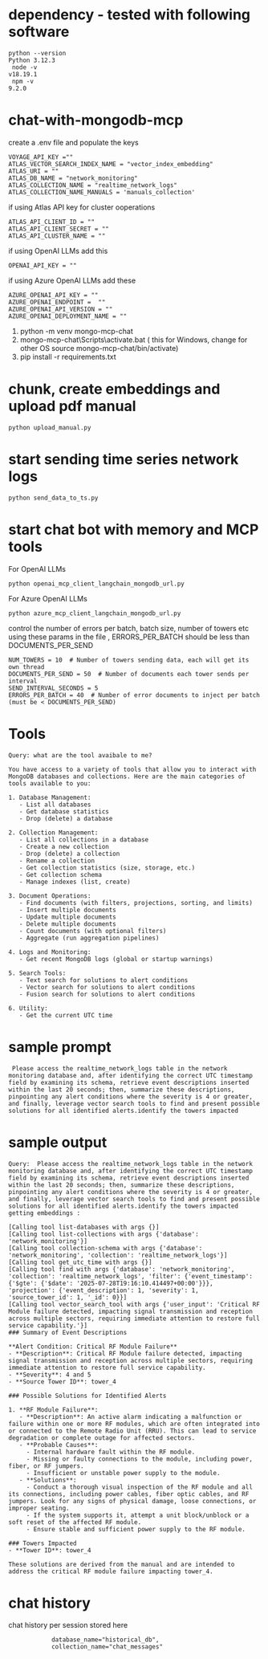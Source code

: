 # dependency - tested with following software

```
python --version
Python 3.12.3
 node -v
v18.19.1
 npm -v
9.2.0
```

# chat-with-mongodb-mcp
create a .env file and populate the keys

```
VOYAGE_API_KEY =""
ATLAS_VECTOR_SEARCH_INDEX_NAME = "vector_index_embedding"
ATLAS_URI = ""  
ATLAS_DB_NAME = "network_monitoring"
ATLAS_COLLECTION_NAME = "realtime_network_logs"
ATLAS_COLLECTION_NAME_MANUALS = 'manuals_collection'
```

if using Atlas API key for cluster ooperations

```
ATLAS_API_CLIENT_ID = ""
ATLAS_API_CLIENT_SECRET = ""
ATLAS_API_CLUSTER_NAME = ""
```

if using OpenAI LLMs add this

```
OPENAI_API_KEY = ""
```

if using Azure OpenAI LLMs add these 

```
AZURE_OPENAI_API_KEY = ""
AZURE_OPENAI_ENDPOINT =  ""
AZURE_OPENAI_API_VERSION = ""
AZURE_OPENAI_DEPLOYMENT_NAME = ""
```

1. python -m venv mongo-mcp-chat
1. mongo-mcp-chat\Scripts\activate.bat ( this for Windows, change for other OS source mongo-mcp-chat/bin/activate)
1. pip install -r requirements.txt

# chunk, create embeddings and upload pdf manual

```
python upload_manual.py
```
# start sending time series network logs

```
python send_data_to_ts.py
```

# start chat bot with memory and MCP tools 

For OpenAI LLMs

```
python openai_mcp_client_langchain_mongodb_url.py

```

For Azure OpenAI LLMs

```
python azure_mcp_client_langchain_mongodb_url.py
```


control the number of errors per batch, batch  size, number of towers etc using these params in the file , ERRORS_PER_BATCH should be less than DOCUMENTS_PER_SEND

```
NUM_TOWERS = 10  # Number of towers sending data, each will get its own thread
DOCUMENTS_PER_SEND = 50  # Number of documents each tower sends per interval
SEND_INTERVAL_SECONDS = 5
ERRORS_PER_BATCH = 40  # Number of error documents to inject per batch (must be < DOCUMENTS_PER_SEND)
```
# Tools 

```
Query: what are the tool avaibale to me?

You have access to a variety of tools that allow you to interact with MongoDB databases and collections. Here are the main categories of tools available to you:

1. Database Management:
   - List all databases
   - Get database statistics
   - Drop (delete) a database

2. Collection Management:
   - List all collections in a database
   - Create a new collection
   - Drop (delete) a collection
   - Rename a collection
   - Get collection statistics (size, storage, etc.)
   - Get collection schema
   - Manage indexes (list, create)

3. Document Operations:
   - Find documents (with filters, projections, sorting, and limits)
   - Insert multiple documents
   - Update multiple documents
   - Delete multiple documents
   - Count documents (with optional filters)
   - Aggregate (run aggregation pipelines)

4. Logs and Monitoring:
   - Get recent MongoDB logs (global or startup warnings)

5. Search Tools:
   - Text search for solutions to alert conditions
   - Vector search for solutions to alert conditions
   - Fusion search for solutions to alert conditions

6. Utility:
   - Get the current UTC time
```

# sample prompt

```
 Please access the realtime_network_logs table in the network monitoring database and, after identifying the correct UTC timestamp field by examining its schema, retrieve event descriptions inserted within the last 20 seconds; then, summarize these descriptions, pinpointing any alert conditions where the severity is 4 or greater, and finally, leverage vector search tools to find and present possible solutions for all identified alerts.identify the towers impacted
```

# sample output

```
Query:  Please access the realtime_network_logs table in the network monitoring database and, after identifying the correct UTC timestamp field by examining its schema, retrieve event descriptions inserted within the last 20 seconds; then, summarize these descriptions, pinpointing any alert conditions where the severity is 4 or greater, and finally, leverage vector search tools to find and present possible solutions for all identified alerts.identify the towers impacted
getting embeddings :

[Calling tool list-databases with args {}]
[Calling tool list-collections with args {'database': 'network_monitoring'}]
[Calling tool collection-schema with args {'database': 'network_monitoring', 'collection': 'realtime_network_logs'}]
[Calling tool get_utc_time with args {}]
[Calling tool find with args {'database': 'network_monitoring', 'collection': 'realtime_network_logs', 'filter': {'event_timestamp': {'$gte': {'$date': '2025-07-28T19:16:10.414497+00:00'}}}, 'projection': {'event_description': 1, 'severity': 1, 'source_tower_id': 1, '_id': 0}}]
[Calling tool vector_search_tool with args {'user_input': 'Critical RF Module failure detected, impacting signal transmission and reception across multiple sectors, requiring immediate attention to restore full service capability.'}]
### Summary of Event Descriptions

**Alert Condition: Critical RF Module Failure**
- **Description**: Critical RF Module failure detected, impacting signal transmission and reception across multiple sectors, requiring immediate attention to restore full service capability.
- **Severity**: 4 and 5
- **Source Tower ID**: tower_4

### Possible Solutions for Identified Alerts

1. **RF Module Failure**:
   - **Description**: An active alarm indicating a malfunction or failure within one or more RF modules, which are often integrated into or connected to the Remote Radio Unit (RRU). This can lead to service degradation or complete outage for affected sectors.
   - **Probable Causes**:
     - Internal hardware fault within the RF module.
     - Missing or faulty connections to the module, including power, fiber, or RF jumpers.
     - Insufficient or unstable power supply to the module.
   - **Solutions**:
     - Conduct a thorough visual inspection of the RF module and all its connections, including power cables, fiber optic cables, and RF jumpers. Look for any signs of physical damage, loose connections, or improper seating.
     - If the system supports it, attempt a unit block/unblock or a soft reset of the affected RF module.
     - Ensure stable and sufficient power supply to the RF module.

### Towers Impacted
- **Tower ID**: tower_4

These solutions are derived from the manual and are intended to address the critical RF module failure impacting tower_4.
```

# chat history

chat history per session stored here

```
            database_name="historical_db",
            collection_name="chat_messages"
```
